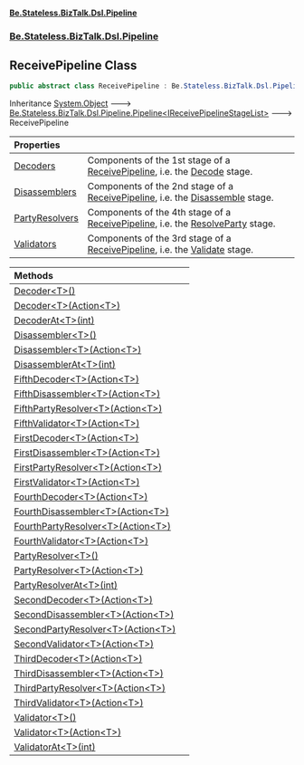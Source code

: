 #### [Be.Stateless.BizTalk.Dsl.Pipeline](README.md 'README')
### [Be.Stateless.BizTalk.Dsl.Pipeline](Be.Stateless.BizTalk.Dsl.Pipeline.md 'Be.Stateless.BizTalk.Dsl.Pipeline')

## ReceivePipeline Class

```csharp
public abstract class ReceivePipeline : Be.Stateless.BizTalk.Dsl.Pipeline.Pipeline<Be.Stateless.BizTalk.Dsl.Pipeline.IReceivePipelineStageList>
```

Inheritance [System.Object](https://docs.microsoft.com/en-us/dotnet/api/System.Object 'System.Object') &#129106; [Be.Stateless.BizTalk.Dsl.Pipeline.Pipeline&lt;](Pipeline_T_.md 'Be.Stateless.BizTalk.Dsl.Pipeline.Pipeline<T>')[IReceivePipelineStageList](IReceivePipelineStageList.md 'Be.Stateless.BizTalk.Dsl.Pipeline.IReceivePipelineStageList')[&gt;](Pipeline_T_.md 'Be.Stateless.BizTalk.Dsl.Pipeline.Pipeline<T>') &#129106; ReceivePipeline

| Properties | |
| :--- | :--- |
| [Decoders](ReceivePipeline.Decoders.md 'Be.Stateless.BizTalk.Dsl.Pipeline.ReceivePipeline.Decoders') | Components of the 1st stage of a [ReceivePipeline](ReceivePipeline.md 'Be.Stateless.BizTalk.Dsl.Pipeline.ReceivePipeline'), i.e. the [Decode](IReceivePipelineStageList.Decode.md 'Be.Stateless.BizTalk.Dsl.Pipeline.IReceivePipelineStageList.Decode') stage. |
| [Disassemblers](ReceivePipeline.Disassemblers.md 'Be.Stateless.BizTalk.Dsl.Pipeline.ReceivePipeline.Disassemblers') | Components of the 2nd stage of a [ReceivePipeline](ReceivePipeline.md 'Be.Stateless.BizTalk.Dsl.Pipeline.ReceivePipeline'), i.e. the [Disassemble](IReceivePipelineStageList.Disassemble.md 'Be.Stateless.BizTalk.Dsl.Pipeline.IReceivePipelineStageList.Disassemble') stage. |
| [PartyResolvers](ReceivePipeline.PartyResolvers.md 'Be.Stateless.BizTalk.Dsl.Pipeline.ReceivePipeline.PartyResolvers') | Components of the 4th stage of a [ReceivePipeline](ReceivePipeline.md 'Be.Stateless.BizTalk.Dsl.Pipeline.ReceivePipeline'), i.e. the [ResolveParty](IReceivePipelineStageList.ResolveParty.md 'Be.Stateless.BizTalk.Dsl.Pipeline.IReceivePipelineStageList.ResolveParty') stage. |
| [Validators](ReceivePipeline.Validators.md 'Be.Stateless.BizTalk.Dsl.Pipeline.ReceivePipeline.Validators') | Components of the 3rd stage of a [ReceivePipeline](ReceivePipeline.md 'Be.Stateless.BizTalk.Dsl.Pipeline.ReceivePipeline'), i.e. the [Validate](IReceivePipelineStageList.Validate.md 'Be.Stateless.BizTalk.Dsl.Pipeline.IReceivePipelineStageList.Validate') stage. |

| Methods | |
| :--- | :--- |
| [Decoder&lt;T&gt;()](ReceivePipeline.Decoder_T_().md 'Be.Stateless.BizTalk.Dsl.Pipeline.ReceivePipeline.Decoder<T>()') | |
| [Decoder&lt;T&gt;(Action&lt;T&gt;)](ReceivePipeline.Decoder_T_(Action_T_).md 'Be.Stateless.BizTalk.Dsl.Pipeline.ReceivePipeline.Decoder<T>(System.Action<T>)') | |
| [DecoderAt&lt;T&gt;(int)](ReceivePipeline.DecoderAt_T_(int).md 'Be.Stateless.BizTalk.Dsl.Pipeline.ReceivePipeline.DecoderAt<T>(int)') | |
| [Disassembler&lt;T&gt;()](ReceivePipeline.Disassembler_T_().md 'Be.Stateless.BizTalk.Dsl.Pipeline.ReceivePipeline.Disassembler<T>()') | |
| [Disassembler&lt;T&gt;(Action&lt;T&gt;)](ReceivePipeline.Disassembler_T_(Action_T_).md 'Be.Stateless.BizTalk.Dsl.Pipeline.ReceivePipeline.Disassembler<T>(System.Action<T>)') | |
| [DisassemblerAt&lt;T&gt;(int)](ReceivePipeline.DisassemblerAt_T_(int).md 'Be.Stateless.BizTalk.Dsl.Pipeline.ReceivePipeline.DisassemblerAt<T>(int)') | |
| [FifthDecoder&lt;T&gt;(Action&lt;T&gt;)](ReceivePipeline.FifthDecoder_T_(Action_T_).md 'Be.Stateless.BizTalk.Dsl.Pipeline.ReceivePipeline.FifthDecoder<T>(System.Action<T>)') | |
| [FifthDisassembler&lt;T&gt;(Action&lt;T&gt;)](ReceivePipeline.FifthDisassembler_T_(Action_T_).md 'Be.Stateless.BizTalk.Dsl.Pipeline.ReceivePipeline.FifthDisassembler<T>(System.Action<T>)') | |
| [FifthPartyResolver&lt;T&gt;(Action&lt;T&gt;)](ReceivePipeline.FifthPartyResolver_T_(Action_T_).md 'Be.Stateless.BizTalk.Dsl.Pipeline.ReceivePipeline.FifthPartyResolver<T>(System.Action<T>)') | |
| [FifthValidator&lt;T&gt;(Action&lt;T&gt;)](ReceivePipeline.FifthValidator_T_(Action_T_).md 'Be.Stateless.BizTalk.Dsl.Pipeline.ReceivePipeline.FifthValidator<T>(System.Action<T>)') | |
| [FirstDecoder&lt;T&gt;(Action&lt;T&gt;)](ReceivePipeline.FirstDecoder_T_(Action_T_).md 'Be.Stateless.BizTalk.Dsl.Pipeline.ReceivePipeline.FirstDecoder<T>(System.Action<T>)') | |
| [FirstDisassembler&lt;T&gt;(Action&lt;T&gt;)](ReceivePipeline.FirstDisassembler_T_(Action_T_).md 'Be.Stateless.BizTalk.Dsl.Pipeline.ReceivePipeline.FirstDisassembler<T>(System.Action<T>)') | |
| [FirstPartyResolver&lt;T&gt;(Action&lt;T&gt;)](ReceivePipeline.FirstPartyResolver_T_(Action_T_).md 'Be.Stateless.BizTalk.Dsl.Pipeline.ReceivePipeline.FirstPartyResolver<T>(System.Action<T>)') | |
| [FirstValidator&lt;T&gt;(Action&lt;T&gt;)](ReceivePipeline.FirstValidator_T_(Action_T_).md 'Be.Stateless.BizTalk.Dsl.Pipeline.ReceivePipeline.FirstValidator<T>(System.Action<T>)') | |
| [FourthDecoder&lt;T&gt;(Action&lt;T&gt;)](ReceivePipeline.FourthDecoder_T_(Action_T_).md 'Be.Stateless.BizTalk.Dsl.Pipeline.ReceivePipeline.FourthDecoder<T>(System.Action<T>)') | |
| [FourthDisassembler&lt;T&gt;(Action&lt;T&gt;)](ReceivePipeline.FourthDisassembler_T_(Action_T_).md 'Be.Stateless.BizTalk.Dsl.Pipeline.ReceivePipeline.FourthDisassembler<T>(System.Action<T>)') | |
| [FourthPartyResolver&lt;T&gt;(Action&lt;T&gt;)](ReceivePipeline.FourthPartyResolver_T_(Action_T_).md 'Be.Stateless.BizTalk.Dsl.Pipeline.ReceivePipeline.FourthPartyResolver<T>(System.Action<T>)') | |
| [FourthValidator&lt;T&gt;(Action&lt;T&gt;)](ReceivePipeline.FourthValidator_T_(Action_T_).md 'Be.Stateless.BizTalk.Dsl.Pipeline.ReceivePipeline.FourthValidator<T>(System.Action<T>)') | |
| [PartyResolver&lt;T&gt;()](ReceivePipeline.PartyResolver_T_().md 'Be.Stateless.BizTalk.Dsl.Pipeline.ReceivePipeline.PartyResolver<T>()') | |
| [PartyResolver&lt;T&gt;(Action&lt;T&gt;)](ReceivePipeline.PartyResolver_T_(Action_T_).md 'Be.Stateless.BizTalk.Dsl.Pipeline.ReceivePipeline.PartyResolver<T>(System.Action<T>)') | |
| [PartyResolverAt&lt;T&gt;(int)](ReceivePipeline.PartyResolverAt_T_(int).md 'Be.Stateless.BizTalk.Dsl.Pipeline.ReceivePipeline.PartyResolverAt<T>(int)') | |
| [SecondDecoder&lt;T&gt;(Action&lt;T&gt;)](ReceivePipeline.SecondDecoder_T_(Action_T_).md 'Be.Stateless.BizTalk.Dsl.Pipeline.ReceivePipeline.SecondDecoder<T>(System.Action<T>)') | |
| [SecondDisassembler&lt;T&gt;(Action&lt;T&gt;)](ReceivePipeline.SecondDisassembler_T_(Action_T_).md 'Be.Stateless.BizTalk.Dsl.Pipeline.ReceivePipeline.SecondDisassembler<T>(System.Action<T>)') | |
| [SecondPartyResolver&lt;T&gt;(Action&lt;T&gt;)](ReceivePipeline.SecondPartyResolver_T_(Action_T_).md 'Be.Stateless.BizTalk.Dsl.Pipeline.ReceivePipeline.SecondPartyResolver<T>(System.Action<T>)') | |
| [SecondValidator&lt;T&gt;(Action&lt;T&gt;)](ReceivePipeline.SecondValidator_T_(Action_T_).md 'Be.Stateless.BizTalk.Dsl.Pipeline.ReceivePipeline.SecondValidator<T>(System.Action<T>)') | |
| [ThirdDecoder&lt;T&gt;(Action&lt;T&gt;)](ReceivePipeline.ThirdDecoder_T_(Action_T_).md 'Be.Stateless.BizTalk.Dsl.Pipeline.ReceivePipeline.ThirdDecoder<T>(System.Action<T>)') | |
| [ThirdDisassembler&lt;T&gt;(Action&lt;T&gt;)](ReceivePipeline.ThirdDisassembler_T_(Action_T_).md 'Be.Stateless.BizTalk.Dsl.Pipeline.ReceivePipeline.ThirdDisassembler<T>(System.Action<T>)') | |
| [ThirdPartyResolver&lt;T&gt;(Action&lt;T&gt;)](ReceivePipeline.ThirdPartyResolver_T_(Action_T_).md 'Be.Stateless.BizTalk.Dsl.Pipeline.ReceivePipeline.ThirdPartyResolver<T>(System.Action<T>)') | |
| [ThirdValidator&lt;T&gt;(Action&lt;T&gt;)](ReceivePipeline.ThirdValidator_T_(Action_T_).md 'Be.Stateless.BizTalk.Dsl.Pipeline.ReceivePipeline.ThirdValidator<T>(System.Action<T>)') | |
| [Validator&lt;T&gt;()](ReceivePipeline.Validator_T_().md 'Be.Stateless.BizTalk.Dsl.Pipeline.ReceivePipeline.Validator<T>()') | |
| [Validator&lt;T&gt;(Action&lt;T&gt;)](ReceivePipeline.Validator_T_(Action_T_).md 'Be.Stateless.BizTalk.Dsl.Pipeline.ReceivePipeline.Validator<T>(System.Action<T>)') | |
| [ValidatorAt&lt;T&gt;(int)](ReceivePipeline.ValidatorAt_T_(int).md 'Be.Stateless.BizTalk.Dsl.Pipeline.ReceivePipeline.ValidatorAt<T>(int)') | |
